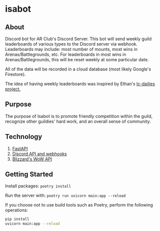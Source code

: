 # isabot

## About

Discord bot for AR Club's Discord Server. This bot will send weekly guild leaderboards of various types to the Discord server via webhook. Leaderboards may include: most number of mounts, most wins in Arenas/Battlegrounds, etc. For leaderboards in most wins in Arenas/Battlegrounds, this will be reset weekly at some particular date.

All of the data will be recorded in a cloud database (most likely Google's Firestore).

The idea of having weekly leaderboards was inspired by Ethan's [lc-dailies project.](https://github.com/acmcsufoss/lc-dailies)


## Purpose

The purpose of Isabot is to promote friendly competition within the guild, recognize other guildies' hard work, and an overall sense of community.   

## Technology

1. [FastAPI](https://fastapi.tiangolo.com/)
2. [Discord API and webhooks](https://discord.com/developers/docs/intro)
3. [Blizzard's WoW API](https://develop.battle.net/documentation/world-of-warcraft)

## Getting Started

Install packages: `poetry install`

Run the server with: `poetry run uvicorn main:app --reload`

If you choose not to use build tools such as Poetry, perform the following operations:

```bash
pip install
uvicorn main:app --reload
```
